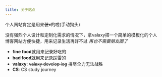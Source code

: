 ```yaml
---
title: 关于站点
---
```


个人网站肯定是用来~~装x~~的啦(手动狗头)

没有强烈个人设计和定制化需求的情况下，拿valaxy搭一个简单的模板化的个人博客网站方便快捷，用来记录生活再好不过 *再也不需要朋友圈了*

- **fine food**就用来记录好吃的
- **bad food**就用来记录踩雷的
- **valaxy**: ~~valaxy develop log~~ 拼尽全力无法战胜
- **CS**: CS study journey
